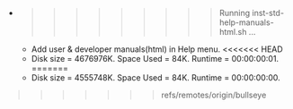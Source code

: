 * >>>>>>>>> Running inst-std-help-manuals-html.sh ...
  * Add user & developer manuals(html) in Help menu.
<<<<<<< HEAD
  * Disk size = 4676976K. Space Used = 84K. Runtime = 00:00:00:01.
=======
  * Disk size = 4555748K. Space Used = 84K. Runtime = 00:00:00:00.
>>>>>>> refs/remotes/origin/bullseye
